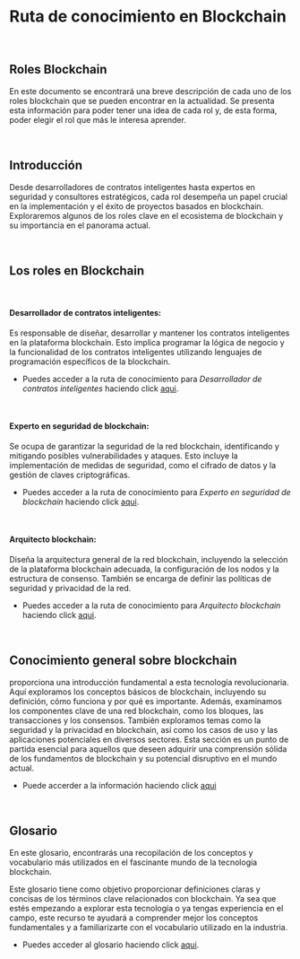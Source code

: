 # Ruta de conocimiento en Blockchain
<br>

## **Roles Blockchain**

En este documento se encontrará una breve descripción de cada uno de los roles blockchain que se pueden encontrar en la actualidad. Se presenta esta información para poder tener una idea de cada rol y, de esta forma, poder elegir el rol que más le interesa aprender.

<br>

## **Introducción**


Desde desarrolladores de contratos inteligentes hasta expertos en seguridad y consultores estratégicos, cada rol desempeña un papel crucial en la implementación y el éxito de proyectos basados en blockchain. Exploraremos algunos de los roles clave en el ecosistema de blockchain y su importancia en el panorama actual.

<br>

## Los roles en Blockchain


<br>

#### Desarrollador de contratos inteligentes:
Es responsable de diseñar, desarrollar y mantener los contratos inteligentes en la plataforma blockchain. Esto implica programar la lógica de negocio y la funcionalidad de los contratos inteligentes utilizando lenguajes de programación específicos de la blockchain.

* Puedes acceder a la ruta de conocimiento para _Desarrollador de contratos inteligentes_ haciendo click [aqui](./desarrollo_contratos/desarrollo_contratos.md).


<br>

#### Experto en seguridad de blockchain:
Se ocupa de garantizar la seguridad de la red blockchain, identificando y mitigando posibles vulnerabilidades y ataques. Esto incluye la implementación de medidas de seguridad, como el cifrado de datos y la gestión de claves criptográficas.

* Puedes acceder a la ruta de conocimiento para _Experto en seguridad de blockchain_ haciendo click [aqui](./seguridad_blockchain/seguridad_blockchain.md).


<br>

#### Arquitecto blockchain:
Diseña la arquitectura general de la red blockchain, incluyendo la selección de la plataforma blockchain adecuada, la configuración de los nodos y la estructura de consenso. También se encarga de definir las políticas de seguridad y privacidad de la red.

* Puedes acceder a la ruta de conocimiento para _Arquitecto blockchain_ haciendo click [aqui](./arquitecto_blockchain/arquitecto_blockchain.md).


<br>

## **Conocimiento general sobre blockchain**


proporciona una introducción fundamental a esta tecnología revolucionaria. Aquí exploramos los conceptos básicos de blockchain, incluyendo su definición, cómo funciona y por qué es importante. Además, examinamos los componentes clave de una red blockchain, como los bloques, las transacciones y los consensos. También exploramos temas como la seguridad y la privacidad en blockchain, así como los casos de uso y las aplicaciones potenciales en diversos sectores. Esta sección es un punto de partida esencial para aquellos que deseen adquirir una comprensión sólida de los fundamentos de blockchain y su potencial disruptivo en el mundo actual.

* Puede accerder a la información haciendo click [aqui](./conocimiento_general/conocimiento_general.md)

<br>

## **Glosario**

En este glosario, encontrarás una recopilación de los conceptos y vocabulario más utilizados en el fascinante mundo de la tecnología blockchain.

Este glosario tiene como objetivo proporcionar definiciones claras y concisas de los términos clave relacionados con blockchain. Ya sea que estés empezando a explorar esta tecnología o ya tengas experiencia en el campo, este recurso te ayudará a comprender mejor los conceptos fundamentales y a familiarizarte con el vocabulario utilizado en la industria.

* Puedes acceder al glosario haciendo click [aqui](./glosario/glosario.md).